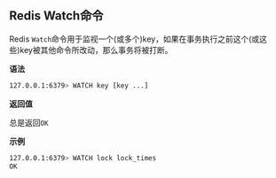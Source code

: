 ## Redis Watch命令

Redis `Watch`命令用于监视一个(或多个)key，如果在事务执行之前这个(或这些)key被其他命令所改动，那么事务将被打断。

**语法**

```bash
127.0.0.1:6379> WATCH key [key ...]
```

**返回值**

总是返回`OK`

**示例**

```bash
127.0.0.1:6379> WATCH lock lock_times
OK
```
